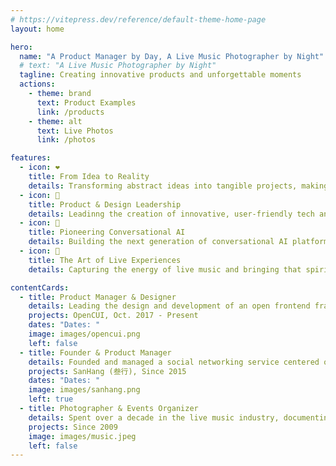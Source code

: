 ```yaml
---
# https://vitepress.dev/reference/default-theme-home-page
layout: home

hero:
  name: "A Product Manager by Day, A Live Music Photographer by Night"
  # text: "A Live Music Photographer by Night"
  tagline: Creating innovative products and unforgettable moments
  actions:
    - theme: brand
      text: Product Examples
      link: /products
    - theme: alt
      text: Live Photos
      link: /photos

features:
  - icon: ❤️
    title: From Idea to Reality
    details: Transforming abstract ideas into tangible projects, making things happen from the ground up.
  - icon: 🌟
    title: Product & Design Leadership
    details: Leadinng the creation of innovative, user-friendly tech and digital products.
  - icon: 🚀
    title: Pioneering Conversational AI
    details: Building the next generation of conversational AI platforms to solve complex problems.
  - icon: 📸
    title: The Art of Live Experiences
    details: Capturing the energy of live music and bringing that spirit to every product I create.

contentCards:
  - title: Product Manager & Designer
    details: Leading the design and development of an open frontend framework for conversational AI. We're building a new standard for business-friendly chatbot development.
    projects: OpenCUI, Oct. 2017 - Present
    dates: "Dates: "
    image: images/opencui.png
    left: false
  - title: Founder & Product Manager
    details: Founded and managed a social networking service centered on traditional Chinese vertical typography, developing new ways for people to connect through culture.
    projects: SanHang (叁行), Since 2015
    dates: "Dates: "
    image: images/sanhang.png
    left: true
  - title: Photographer & Events Organizer
    details: Spent over a decade in the live music industry, documenting performances as a photographer and promoting major concert tours across Beijing.
    projects: Since 2009
    image: images/music.jpeg
    left: false
---
```

